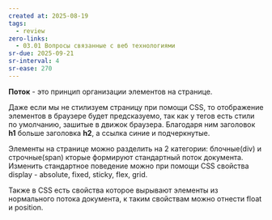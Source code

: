 ```yaml
---
created at: 2025-08-19
tags:
  - review
zero-links:
  - 03.01 Вопросы связанные с веб технологиями
sr-due: 2025-09-21
sr-interval: 4
sr-ease: 270
---
```

**Поток** - это принцип организации элементов на странице.

Даже если мы не стилизуем страницу при помощи CSS, то отображение элементов в браузере будет предсказуемо, так как у тегов есть стили по умолчанию, зашитые в движок браузера. Благодаря ним заголовок **h1** больше заголовка **h2**, а ссылка синие и подчеркнутые.

Элементы на странице можно разделить на 2 категории: блочные(div) и строчные(span) кторые формируют стандартный поток документа. Изменить стандартное поведение можно при помощи CSS свойства display - absolute, fixed, sticky, flex, grid.

Также в CSS есть свойства которое вырывают элементы из нормального потока документа, к таким свойствам можно отнести float и position.